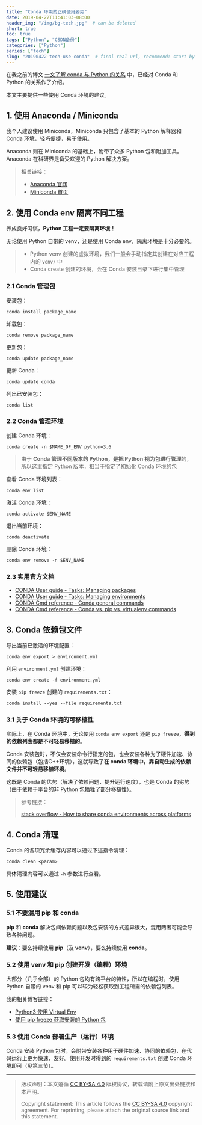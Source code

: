 ```yaml
---
title: "Conda 环境的正确使用姿势"
date: 2019-04-22T11:41:03+08:00
header_img: "/img/bg-tech.jpg"  # can be deleted
short: true
toc: true
tags: ["Python", "CSDN备份"]
categories: ["Python"]
series: ["tech"]
slug: "20190422-tech-use-conda"  # final real url, recommend: start by date, follow lower case words with hyphen splitter. E.g., `20230316-text-title`
---
```


在我之前的博文 [一文了解 conda 与 Python 的关系](/posts/20190324-tech-conda-python) 中，已经对 Conda 和 Python 的关系作了介绍。

本文主要提供一些使用 Conda 环境的建议。


## 1. 使用 Anaconda / Miniconda

我个人建议使用 Miniconda，Miniconda 只包含了基本的 Python 解释器和 Conda 环境，轻巧便捷，易于使用。

Anaconda 则在 Miniconda 的基础上，附带了众多 Python 包和附加工具。Anaconda 在科研界是备受欢迎的 Python 解决方案。

> 相关链接：
> * [Anaconda 官网](https://www.anaconda.com/)
> * [Miniconda 首页](https://docs.conda.io/en/latest/miniconda.html)


## 2. 使用 Conda env 隔离不同工程

养成良好习惯，**Python 工程一定要隔离环境！**

无论使用 Python 自带的 venv，还是使用 Conda env，隔离环境是十分必要的。

> * Python venv 创建的虚拟环境，我们一般会手动指定其创建在对应工程内的 `venv/` 中
> * Conda create 创建的环境，会在 Conda 安装目录下进行集中管理

### 2.1 Conda 管理包

安装包：
```shell
conda install package_name
```

卸载包：
```shell
conda remove package_name
```

更新包：
```shell
conda update package_name
```

更新 Conda：
```shell
conda update conda
```

列出已安装包：
```shell
conda list
```

### 2.2 Conda 管理环境

创建 Conda 环境：
```shell
conda create -n $NAME_OF_ENV python=3.6
```
> 由于 **Conda 管理不同版本的 Python，是把 Python 视为包进行管理**的，所以这里指定 Python 版本，相当于指定了初始化 Conda 环境的包

查看 Conda 环境列表：
```shell
conda env list
```

激活 Conda 环境：
```shell
conda activate $ENV_NAME
```

退出当前环境：
```shell
conda deactivate
```

删除 Conda 环境：
```shell
conda env remove -n $ENV_NAME
```

### 2.3 实用官方文档

* [CONDA User guide - Tasks: Managing packages](https://conda.io/projects/conda/en/latest/user-guide/tasks/manage-pkgs.html#)
* [CONDA User guide - Tasks: Managing environments](https://conda.io/projects/conda/en/latest/user-guide/tasks/manage-environments.html)
* [CONDA Cmd reference - Conda general commands](https://conda.io/projects/conda/en/latest/commands.html#conda-general-commands)
* [CONDA Cmd reference - Conda vs. pip vs. virtualenv commands](https://conda.io/projects/conda/en/latest/commands.html#conda-vs-pip-vs-virtualenv-commands)

## 3. Conda 依赖包文件

导出当前已激活的环境配置：
```shell
conda env export > environment.yml
```

利用 `environment.yml` 创建环境：
```shell
conda env create -f environment.yml
```

安装 `pip freeze` 创建的 `requirements.txt`：
```shell
conda install --yes --file requirements.txt
```

### 3.1 关于 Conda 环境的可移植性

实际上，在 Conda 环境中，无论使用 `conda env export` 还是 `pip freeze`，**得到的依赖列表都是不可轻易移植的**。

Conda 安装包时，不仅会安装命令行指定的包，也会安装各种为了硬件加速、协同的依赖包（包括C++环境），这就导致了**在 conda 环境中，靠自动生成的依赖文件并不可轻易移植环境**。

这既是 Conda 的优势（解决了依赖问题，提升运行速度），也是 Conda 的劣势（由于依赖于平台的非 Python 包牺牲了部分移植性）。

> 参考链接：
> 
> [stack overflow - How to share conda environments across platforms
](https://stackoverflow.com/questions/39280638/how-to-share-conda-environments-across-platforms)

## 4. Conda 清理

Conda 的各项冗余缓存内容可以通过下述指令清理：

```shell
conda clean <param>
```
具体清理内容可以通过 `-h` 参数进行查看。

## 5. 使用建议

### 5.1 不要混用 pip 和 conda

**pip** 和 **conda** 解决包间依赖问题以及包安装的方式差异很大，混用两者可能会导致各种问题。

**建议**：要么持续使用 **pip**（及 **venv**），要么持续使用 **conda**。

### 5.2 使用 venv 和 pip 创建开发（编程）环境

大部分（几乎全部）的 Python 包均有跨平台的特性，所以在编程时，使用 Python 自带的 venv 和 pip 可以较为轻松获取到工程所需的依赖包列表。

我的相关博客链接：
* [Python3 使用 Virtual Env](https://blog.csdn.net/sigmarising/article/details/85607611)
* [使用 pip freeze 获取安装的 Python 包](https://blog.csdn.net/sigmarising/article/details/85235062)

### 5.3 使用 Conda 部署生产（运行）环境

Conda 安装 Python 包时，会附带安装各种用于硬件加速、协同的依赖包，在代码运行上更为快速、友好。使用开发时得到的 `requirements.txt` 创建 Conda 环境即可（见第三节）。


---

> 版权声明：本文遵循 [CC BY-SA 4.0](https://creativecommons.org/licenses/by-sa/4.0/deed.zh) 版权协议，转载请附上原文出处链接和本声明。
>
> Copyright statement: This article follows the [CC BY-SA 4.0](https://creativecommons.org/licenses/by-sa/4.0/deed.en) copyright agreement. For reprinting, please attach the original source link and this statement.
